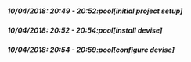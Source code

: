 
##### 10/04/2018: 20:49 - 20:52:pool[initial project setup]

##### 10/04/2018: 20:52 - 20:54:pool[install devise]

##### 10/04/2018: 20:54 - 20:59:pool[configure devise]
